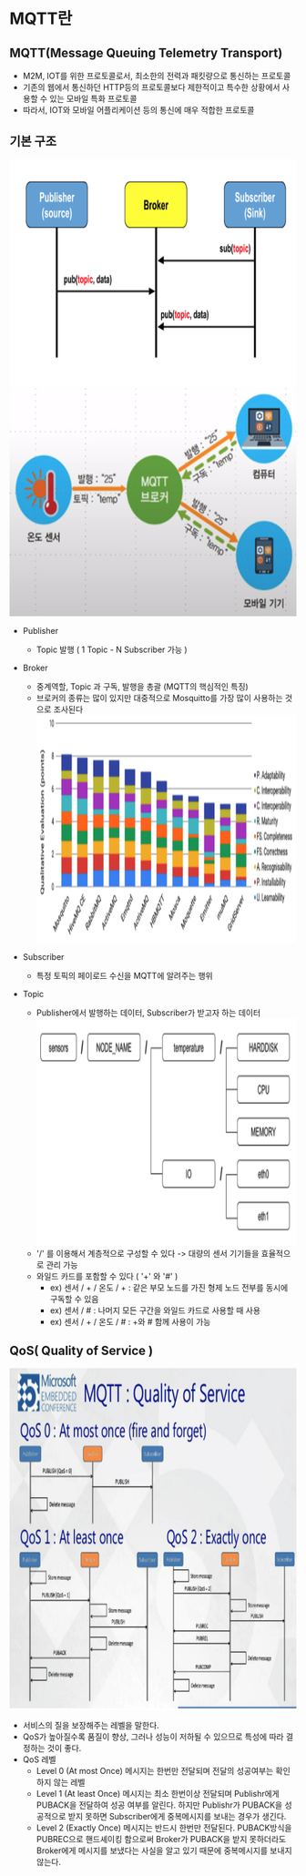 # MQTT란

## MQTT(Message Queuing Telemetry Transport)

- M2M, IOT를 위한 프로토콜로서, 최소한의 전력과 패킷량으로 통신하는 프로토콜
- 기존의 웹에서 통신하던 HTTP등의 프로토콜보다 제한적이고 특수한 상황에서 사용할 수 있는 모바일 특화 프로토콜
- 따라서, IOT와 모바일 어플리케이션 등의 통신에 매우 적합한 프로토콜

## 기본 구조

<img src="./../Image/MQTT%20구조2.png" width="550px" height="400px" alt="MQTT 구조"></img></br>
<img src="./../Image/MQTT%20구조.png" width="550px" height="400px" alt="MQTT 구조2"></img></br>

- Publisher

  - Topic 발행 ( 1 Topic - N Subscriber 가능 )

- Broker

  - 중계역할, Topic 과 구독, 발행을 총괄 (MQTT의 핵심적인 특징)
  - 브로커의 종류는 많이 있지만 대중적으로 Mosquitto를 가장 많이 사용하는 것으로 조사된다
    <img src="./../Image/MQTT_Broker.png" width="600px" height="400px" alt="MQTT Broker"></img></br>

- Subscriber

  - 특정 토픽의 페이로드 수신을 MQTT에 알려주는 행위

- Topic
  - Publisher에서 발행하는 데이터, Subscriber가 받고자 하는 데이터
    <img src="./../Image/MQTT_계층적%20구조.png" width="550px" height="400px" alt="MQTT 계층적 구조"></img></br>
  - '/' 를 이용해서 계층적으로 구성할 수 있다 -> 대량의 센서 기기들을 효율적으로 관리 가능
  - 와일드 카드를 포함할 수 있다 ( '+' 와 '#' )
    - ex) 센서 / + / 온도 / + : 같은 부모 노드를 가진 형제 노드 전부를 동시에 구독할 수 있음
    - ex) 센서 / # : 나머지 모든 구간을 와일드 카드로 사용할 때 사용
    - ex) 센서 / + / 온도 / # : +와 # 함께 사용이 가능

## QoS( Quality of Service )

<img src="./../Image/MQTT_QoS.png" width="750px" height="600px" alt="MQTT QoS"></img></br>

- 서비스의 질을 보장해주는 레벨을 말한다.
- QoS가 높아질수록 품질이 향상, 그러나 성능이 저하될 수 있으므로 특성에 따라 결정하는 것이 좋다.
- QoS 레벨
  - Level 0 (At most Once)
    메시지는 한번만 전달되며 전달의 성공여부는 확인 하지 않는 레벨
  - Level 1 (At least Once)
    메시지는 최소 한번이상 전달되며 Publishr에게 PUBACK을 전달하여 성공 여부를 알린다.
    하지만 Publishr가 PUBACK을 성공적으로 받지 못하면 Subscriber에게 중복메시지를 보내는 경우가 생긴다.
  - Level 2 (Exactly Once)
    메시지는 반드시 한번만 전달된다. PUBACK방식을 PUBREC으로 핸드셰이킹 함으로써 Broker가 PUBACK을 받지 못하더라도
    Broker에게 메시지를 보냈다는 사실을 알고 있기 때문에 중복메시지를 보내지 않는다.
